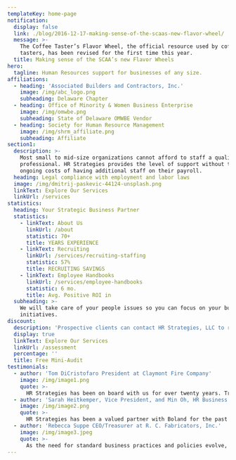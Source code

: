 ```yaml
---
templateKey: home-page
notification:
  display: false
  link: ./blog/2016-12-17-making-sense-of-the-scaas-new-flavor-wheel/
  message: >-
    The Coffee Taster’s Flavor Wheel, the official resource used by coffee
    tasters, has been revised for the first time this year.
  title: Making sense of the SCAA’s new Flavor Wheels
hero:
  tagline: Human Resources support for businesses of any size.
affiliations:
  - heading: 'Associated Builders and Contractors, Inc.'
    image: /img/abc_logo.png
    subheading: Delaware Chapter
  - heading: Office of Minority & Women Business Enterprise
    image: /img/omwbe.png
    subheading: State of Delaware OMWBE Vendor
  - heading: Society for Human Resource Management
    image: /img/shrm_affiliate.png
    subheading: Affiliate
section1:
  description: >-
    Most small to mid-size organizations cannot afford to staff a qualified HR
    professional. HR Strategies provides the level of support without the
    ongoing costs of having additional staff on their payroll.
  heading: Legal compliance with employment and labor laws
  image: /img/dmitrij-paskevic-44124-unsplash.png
  linkText: Explore Our Services
  linkUrl: /services
statistics:
  heading: Your Strategic Business Partner
  statistics:
    - linkText: About Us
      linkUrl: /about
      statistic: 70+
      title: YEARS EXPERIENCE
    - linkText: Recruiting
      linkUrl: /services/recruiting-staffing
      statistic: 57%
      title: RECRUITING SAVINGS
    - linkText: Employee Handbooks
      linkUrl: /services/employee-handbooks
      statistic: 6 mo.
      title: Avg. Positive ROI in
  subheading: >-
    We will take care of your people issues so you can focus on your business
    initiatives.
discount:
  description: 'Prospective clients can contact HR Strategies, LLC to receive a free mini-audit for their organization.'
  display: true
  linkText: Explore Our Services
  linkUrl: /assessment
  percentage: ''
  title: Free Mini-Audit
testimonials:
  - author: 'Tom DiCristofaro President at Claymont Fire Company'
    image: /img/image1.png
    quote: >-
      HR Strategies has been on board with us for over twenty years. Tricia and staff handle all aspects of our HR needs, including, but not limited to, new employee orientation, exit interviews, health care benefits and harassment training just to name a few.  Being a volunteer organization without an office staff, bringing Tricia and her staff on board was the best business decision we made.
  - author: 'Sarah Heitkemper, Vice President, and Min Oh, HR Business Partner at Boland'
    image: /img/image2.png
    quote: >-
      HR Strategies has been a valued partner with Boland for the past five years. Tricia's professionalism, expertise and knowledge are second to none! We receive outstanding customer service, response time, and follow up. HR Strategies is a critical resource for us and we greatly appreciate their knowledge, insight, and guidance. We highly recommend their services to organizations who wish to work with a great HR business partner!
  - author: 'Rebecca Suppe CEO/Treasurer at R. C. Fabricators, Inc.'
    image: /img/image3.jpeg
    quote: >-
      As the need for standard business practices and policies evolve, so did the need for our company's handbook. In doing so we were faced with incorporating HR policies and procedures. Having known Tricia from networking and her professional career in HR Strategies we decided to reach out for advice on implementing HR into our handbook. Having experience working with Tricia about HR there would be no other option to work with anyone else.
---
```

